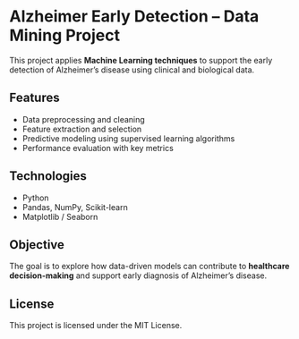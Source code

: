 # Alzheimer Early Detection – Data Mining Project

This project applies **Machine Learning techniques** to support the early detection of Alzheimer’s disease using clinical and biological data.  

## Features
- Data preprocessing and cleaning  
- Feature extraction and selection  
- Predictive modeling using supervised learning algorithms  
- Performance evaluation with key metrics  

## Technologies
- Python  
- Pandas, NumPy, Scikit-learn  
- Matplotlib / Seaborn  

## Objective
The goal is to explore how data-driven models can contribute to **healthcare decision-making** and support early diagnosis of Alzheimer’s disease.  

## License
This project is licensed under the MIT License.
